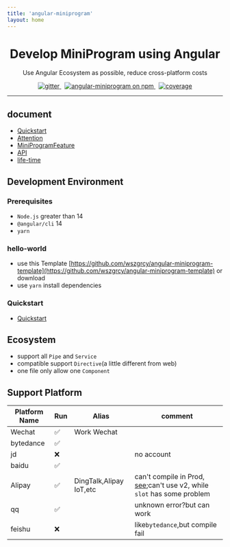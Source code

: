 ```yaml
---
title: 'angular-miniprogram'
layout: home
---
```

<h1 align="center">Develop MiniProgram using Angular </h1>

<p align="center"> Use Angular Ecosystem as possible, 
reduce cross-platform costs</p>

<p align="center">
  <a href="https://gitter.im/angular-miniprogram/community?utm_source=badge&utm_medium=badge&utm_campaign=pr-badge">
    <img src="https://badges.gitter.im/angular-miniprogram/community.svg" alt="gitter" />
  </a>&nbsp;
    <a href="https://www.npmjs.com/package/angular-miniprogram">
    <img src="https://img.shields.io/npm/v/angular-miniprogram.svg?logo=npm&logoColor=fff&label=NPM+package&color=limegreen" alt="angular-miniprogram on npm" />
  </a>&nbsp;
    <a href="https://wszgrcy.github.io/angular-miniprogram/coverage/index.html">
    <img src="../assets/img/badge.svg" alt="coverage" />
  </a>

</p>


<hr>

## document

- [Quickstart](quick-start)
- [Attention](attention)
- [MiniProgramFeature](miniprogram-feature)
- [API](../api-doc)
- [life-time](life-time)
## Development Environment

### Prerequisites

- `Node.js` greater than 14
- `@angular/cli` 14
- `yarn`

### hello-world

- use this Template [https://github.com/wszgrcy/angular-miniprogram-template](https://github.com/wszgrcy/angular-miniprogram-template) or download
- use `yarn` install dependencies

### Quickstart

- [Quickstart](https://github.com/wszgrcy/angular-miniprogram/blob/master/quick-start-en.md)

## Ecosystem

- support all `Pipe` and `Service`
- compatible support `Directive`(a little different from web)
- one file only allow one `Component`

## Support Platform

| Platform Name | Run | Alias                   | comment                                                                                                                   |
| ------------- | --- | ----------------------- | ------------------------------------------------------------------------------------------------------------------------- |
| Wechat        | ✅  | Work Wechat             |                                                                                                                           |
| bytedance     | ✅  |                         |                                                                                                                           |
| jd            | ❌  |                         | no account                                                                                                                |
| baidu         | ✅  |                         |                                                                                                                           |
| Alipay        | ✅  | DingTalk,Alipay IoT,etc | can't compile in Prod, [see](https://forum.alipay.com/mini-app/post/65101060);can't use v2, while `slot` has some problem |
| qq            | ✅  |                         | unknown error?but can work                                                                                                |
| feishu        | ❌  |                         | like`bytedance`,but compile fail                                                                                          |
